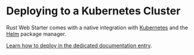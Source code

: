 # Deploying to a Kubernetes Cluster

Rust Web Starter comes with a native integration with [Kubernetes](https://kubernetes.io/) and the [Helm](https://helm.sh/)
package manager.

[Learn how to deploy in the dedicated documentation entry](https://rws.com/docs/deployment/kubernetes/).
